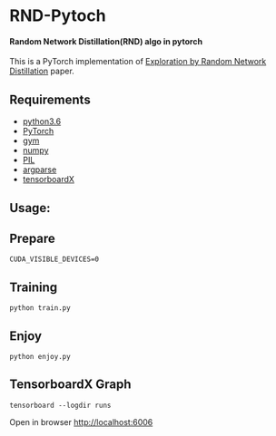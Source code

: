 # RND-Pytoch
#### Random Network Distillation(RND) algo in pytorch

This is a PyTorch implementation of [Exploration by Random Network Distillation](https://arxiv.org/abs/1810.12894) paper.

 
## Requirements

- [python3.6](http://www.python.org/)
- [PyTorch](http://pytorch.org/)
- [gym](http://gym.openai.com/)
- [numpy](http://www.numpy.org/)
- [PIL](https://github.com/whatupdave/pil)
- [argparse](https://github.com/python/cpython/blob/3.7/Lib/argparse.py)
- [tensorboardX](https://github.com/lanpa/tensorboardX)



## Usage:

## Prepare
```
CUDA_VISIBLE_DEVICES=0
```

## Training

```
python train.py
```

## Enjoy

```
python enjoy.py
```

## TensorboardX Graph

```
tensorboard --logdir runs
```
Open in browser [http://localhost:6006](http://localhost:6006)



